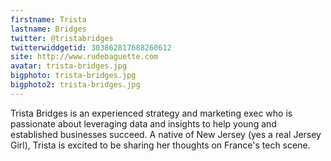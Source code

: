 ```yaml
---
firstname: Trista 
lastname: Bridges
twitter: @tristabridges
twitterwiddgetid: 303862817688260612
site: http://www.rudebaguette.com
avatar: trista-bridges.jpg
bigphoto: trista-bridges.jpg
bigphoto2: trista-bridges.jpg
---
```


Trista Bridges is an experienced strategy and marketing exec who is passionate about leveraging data and insights to help young and established businesses succeed. A native of New Jersey (yes a real Jersey Girl), Trista is excited to be sharing her thoughts on France's tech scene.


